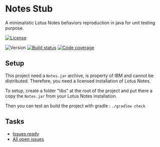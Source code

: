 # Notes Stub
A minimalistic Lotus Notes behaviors reproduction in java for unit testing purpose.

[![License](https://img.shields.io/badge/license-GPLv2-blue.svg)](https://github.com/toolable/notes.stub/blob/develop/LICENSE)

![Version](https://img.shields.io/badge/version-1.0--develop-lightgray.svg)
[![Build status](https://travis-ci.org/toolable/notes.stub.svg?branch=develop)](https://travis-ci.org/toolable/notes.stub/branches)
[![Code coverage](https://img.shields.io/codecov/c/github/toolable/notes.stub/develop.svg)](https://codecov.io/github/toolable/notes.stub/?branch=develop)

## Setup
This project need a `Notes.jar` archive, is property of IBM and cannot be distributed. Therefore, you need a licensed installation of Lotus Notes.

To setup, create a folder "libs" at the root of the project and put there a copy the `Notes.jar` from your Lotus Notes installation.

Then you can test an build the project with gradle : `./gradlew check`

## Tasks
* [Issues ready](https://github.com/toolable/notes.stub/issues?q=is%3Aopen+is%3Aissue+label%3Aready)
* [All open issues](https://github.com/toolable/notes.stub/issues?q=is%3Aopen+is%3Aissue)
